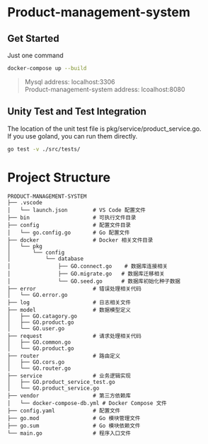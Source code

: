 # Product-management-system
## Get Started

Just one command

```bash
docker-compose up --build
```

> Mysql address: localhost:3306 </br >
> Product-management-system address: lcoalhost:8080</br>
## Unity Test and Test Integration

The location of the unit test file is pkg/service/product_service.go. </br>
If you use goland, you can run them directly. </br>


```bash
go test -v ./src/tests/
```


# Project Structure
```
PRODUCT-MANAGEMENT-SYSTEM
├── .vscode
│   └── launch.json        # VS Code 配置文件
├── bin                    # 可执行文件目录
├── config                 # 配置文件目录
│   └── go.config.go       # Go 配置文件
├── docker                 # Docker 相关文件目录
│   └── pkg
│       └── config
│           └── database
│               ├── GO.connect.go    # 数据库连接相关
│               ├── GO.migrate.go   # 数据库迁移相关
│               └── GO.seed.go      # 数据库初始化种子数据
├── error                  # 错误处理相关代码
│   └── GO.error.go
├── log                    # 日志相关文件
├── model                  # 数据模型定义
│   ├── GO.catagory.go
│   ├── GO.product.go
│   └── GO.user.go
├── request                # 请求处理相关代码
│   ├── GO.common.go
│   └── GO.product.go
├── router                 # 路由定义
│   ├── GO.cors.go
│   └── GO.router.go
├── service                # 业务逻辑实现
│   ├── GO.product_service_test.go
│   └── GO.product_service.go
├── vendor                 # 第三方依赖库
│   └── docker-compose-db.yml # Docker Compose 文件
├── config.yaml            # 配置文件
├── go.mod                 # Go 模块管理文件
├── go.sum                 # Go 模块依赖文件
└── main.go                # 程序入口文件
```